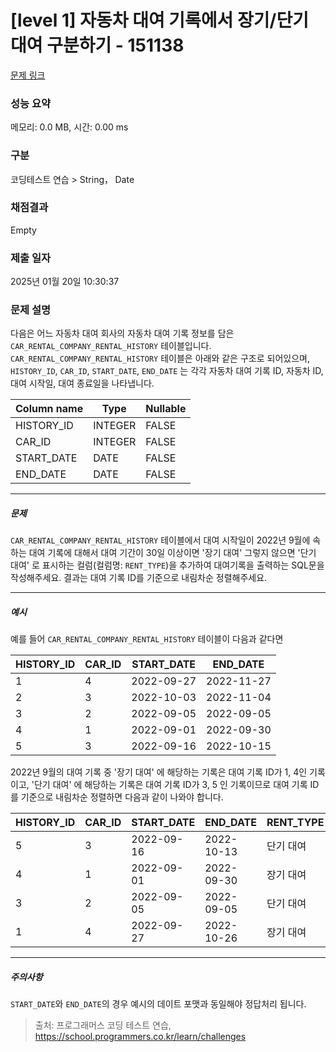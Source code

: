 # [level 1] 자동차 대여 기록에서 장기/단기 대여 구분하기 - 151138 

[문제 링크](https://school.programmers.co.kr/learn/courses/30/lessons/151138) 

### 성능 요약

메모리: 0.0 MB, 시간: 0.00 ms

### 구분

코딩테스트 연습 > String， Date

### 채점결과

Empty

### 제출 일자

2025년 01월 20일 10:30:37

### 문제 설명

<p>다음은 어느 자동차 대여 회사의 자동차 대여 기록 정보를 담은 <code>CAR_RENTAL_COMPANY_RENTAL_HISTORY</code> 테이블입니다. <code>CAR_RENTAL_COMPANY_RENTAL_HISTORY</code> 테이블은 아래와 같은 구조로 되어있으며, <code>HISTORY_ID</code>, <code>CAR_ID</code>, <code>START_DATE</code>, <code>END_DATE</code> 는 각각 자동차 대여 기록 ID, 자동차 ID, 대여 시작일, 대여 종료일을 나타냅니다.</p>
<table class="table">
        <thead><tr>
<th>Column name</th>
<th>Type</th>
<th>Nullable</th>
</tr>
</thead>
        <tbody><tr>
<td>HISTORY_ID</td>
<td>INTEGER</td>
<td>FALSE</td>
</tr>
<tr>
<td>CAR_ID</td>
<td>INTEGER</td>
<td>FALSE</td>
</tr>
<tr>
<td>START_DATE</td>
<td>DATE</td>
<td>FALSE</td>
</tr>
<tr>
<td>END_DATE</td>
<td>DATE</td>
<td>FALSE</td>
</tr>
</tbody>
      </table>
<hr>

<h5>문제</h5>

<p><code>CAR_RENTAL_COMPANY_RENTAL_HISTORY</code> 테이블에서 대여 시작일이 2022년 9월에 속하는 대여 기록에 대해서 대여 기간이 30일 이상이면 '장기 대여' 그렇지 않으면 '단기 대여' 로 표시하는 컬럼(컬럼명: <code>RENT_TYPE</code>)을 추가하여 대여기록을 출력하는 SQL문을 작성해주세요. 결과는 대여 기록 ID를 기준으로 내림차순 정렬해주세요.</p>

<hr>

<h5>예시</h5>

<p>예를 들어 <code>CAR_RENTAL_COMPANY_RENTAL_HISTORY</code> 테이블이 다음과 같다면</p>
<table class="table">
        <thead><tr>
<th>HISTORY_ID</th>
<th>CAR_ID</th>
<th>START_DATE</th>
<th>END_DATE</th>
</tr>
</thead>
        <tbody><tr>
<td>1</td>
<td>4</td>
<td>2022-09-27</td>
<td>2022-11-27</td>
</tr>
<tr>
<td>2</td>
<td>3</td>
<td>2022-10-03</td>
<td>2022-11-04</td>
</tr>
<tr>
<td>3</td>
<td>2</td>
<td>2022-09-05</td>
<td>2022-09-05</td>
</tr>
<tr>
<td>4</td>
<td>1</td>
<td>2022-09-01</td>
<td>2022-09-30</td>
</tr>
<tr>
<td>5</td>
<td>3</td>
<td>2022-09-16</td>
<td>2022-10-15</td>
</tr>
</tbody>
      </table>
<p>2022년 9월의 대여 기록 중 '장기 대여' 에 해당하는 기록은 대여 기록 ID가 1, 4인 기록이고, '단기 대여' 에 해당하는 기록은 대여 기록 ID가 3, 5 인 기록이므로 대여 기록 ID를 기준으로 내림차순 정렬하면 다음과 같이 나와야 합니다.</p>
<table class="table">
        <thead><tr>
<th>HISTORY_ID</th>
<th>CAR_ID</th>
<th>START_DATE</th>
<th>END_DATE</th>
<th>RENT_TYPE</th>
</tr>
</thead>
        <tbody><tr>
<td>5</td>
<td>3</td>
<td>2022-09-16</td>
<td>2022-10-13</td>
<td>단기 대여</td>
</tr>
<tr>
<td>4</td>
<td>1</td>
<td>2022-09-01</td>
<td>2022-09-30</td>
<td>장기 대여</td>
</tr>
<tr>
<td>3</td>
<td>2</td>
<td>2022-09-05</td>
<td>2022-09-05</td>
<td>단기 대여</td>
</tr>
<tr>
<td>1</td>
<td>4</td>
<td>2022-09-27</td>
<td>2022-10-26</td>
<td>장기 대여</td>
</tr>
</tbody>
      </table>
<hr>

<h5>주의사항</h5>

<p><code>START_DATE</code>와 <code>END_DATE</code>의 경우 예시의 데이트 포맷과 동일해야 정답처리 됩니다.</p>


> 출처: 프로그래머스 코딩 테스트 연습, https://school.programmers.co.kr/learn/challenges